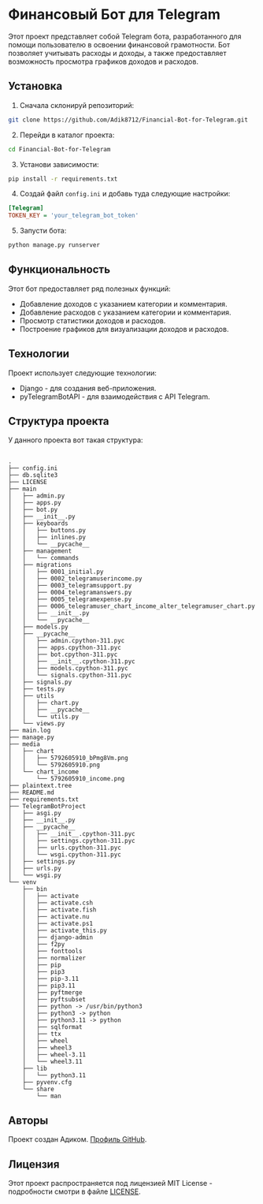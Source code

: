 # Финансовый Бот для Telegram

Этот проект представляет собой Telegram бота, разработанного для помощи пользователю в освоении финансовой грамотности. Бот позволяет учитывать расходы и доходы, а также предоставляет возможность просмотра графиков доходов и расходов.

## Установка

1. Сначала склонируй репозиторий:

```bash
git clone https://github.com/Adik8712/Financial-Bot-for-Telegram.git
```

2. Перейди в каталог проекта:

```bash
cd Financial-Bot-for-Telegram
```

3. Установи зависимости:

```bash
pip install -r requirements.txt
```

4. Создай файл `config.ini` и добавь туда следующие настройки:

```ini
[Telegram]
TOKEN_KEY = 'your_telegram_bot_token'
```

5. Запусти бота:

```bash
python manage.py runserver
```

## Функциональность

Этот бот предоставляет ряд полезных функций:

- Добавление доходов с указанием категории и комментария.
- Добавление расходов с указанием категории и комментария.
- Просмотр статистики доходов и расходов.
- Построение графиков для визуализации доходов и расходов.

## Технологии

Проект использует следующие технологии:

- Django - для создания веб-приложения.
- pyTelegramBotAPI - для взаимодействия с API Telegram.

## Структура проекта

У данного проекта вот такая структура:

```

.
├── config.ini
├── db.sqlite3
├── LICENSE
├── main
│   ├── admin.py
│   ├── apps.py
│   ├── bot.py
│   ├── __init__.py
│   ├── keyboards
│   │   ├── buttons.py
│   │   ├── inlines.py
│   │   └── __pycache__
│   ├── management
│   │   └── commands
│   ├── migrations
│   │   ├── 0001_initial.py
│   │   ├── 0002_telegramuserincome.py
│   │   ├── 0003_telegramsupport.py
│   │   ├── 0004_telegramanswers.py
│   │   ├── 0005_telegramexpense.py
│   │   ├── 0006_telegramuser_chart_income_alter_telegramuser_chart.py
│   │   ├── __init__.py
│   │   └── __pycache__
│   ├── models.py
│   ├── __pycache__
│   │   ├── admin.cpython-311.pyc
│   │   ├── apps.cpython-311.pyc
│   │   ├── bot.cpython-311.pyc
│   │   ├── __init__.cpython-311.pyc
│   │   ├── models.cpython-311.pyc
│   │   └── signals.cpython-311.pyc
│   ├── signals.py
│   ├── tests.py
│   ├── utils
│   │   ├── chart.py
│   │   ├── __pycache__
│   │   └── utils.py
│   └── views.py
├── main.log
├── manage.py
├── media
│   ├── chart
│   │   ├── 5792605910_bPmg8Vm.png
│   │   └── 5792605910.png
│   └── chart_income
│       └── 5792605910_income.png
├── plaintext.tree
├── README.md
├── requirements.txt
├── TelegramBotProject
│   ├── asgi.py
│   ├── __init__.py
│   ├── __pycache__
│   │   ├── __init__.cpython-311.pyc
│   │   ├── settings.cpython-311.pyc
│   │   ├── urls.cpython-311.pyc
│   │   └── wsgi.cpython-311.pyc
│   ├── settings.py
│   ├── urls.py
│   └── wsgi.py
└── venv
    ├── bin
    │   ├── activate
    │   ├── activate.csh
    │   ├── activate.fish
    │   ├── activate.nu
    │   ├── activate.ps1
    │   ├── activate_this.py
    │   ├── django-admin
    │   ├── f2py
    │   ├── fonttools
    │   ├── normalizer
    │   ├── pip
    │   ├── pip3
    │   ├── pip-3.11
    │   ├── pip3.11
    │   ├── pyftmerge
    │   ├── pyftsubset
    │   ├── python -> /usr/bin/python3
    │   ├── python3 -> python
    │   ├── python3.11 -> python
    │   ├── sqlformat
    │   ├── ttx
    │   ├── wheel
    │   ├── wheel3
    │   ├── wheel-3.11
    │   └── wheel3.11
    ├── lib
    │   └── python3.11
    ├── pyvenv.cfg
    └── share
        └── man

```

## Авторы

Проект создан Адиком. [Профиль GitHub](https://github.com/Adik8712).

## Лицензия

Этот проект распространяется под лицензией MIT License - подробности смотри в файле [LICENSE](LICENSE).